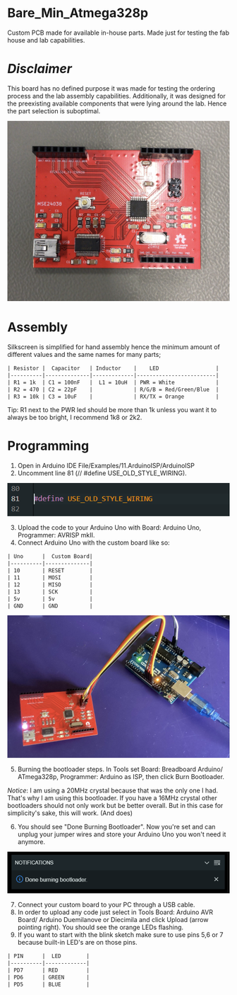 # Bare_Min_Atmega328p
Custom PCB made for available in-house parts. Made just for testing the fab house and lab capabilities.

# *Disclaimer*

This board has no defined purpose it was made for testing the ordering process and the lab assembly capabilities. 
Additionally, it was designed for the preexisting available components that were lying around the lab. Hence the part selection is suboptimal.

![](Images/AssembledBoard.jpg)

# Assembly

Silkscreen is simplified for hand assembly hence the minimum amount of different values and the same names for many parts;
 ```ignore
 | Resistor |  Capacitor   | Inductor    |    LED                  |
 |----------|--------------|-------------|-------------------------|
 | R1 = 1k  | C1 = 100nF   |  L1 = 10uH  | PWR = White             |
 | R2 = 470 | C2 = 22pF    |             | R/G/B = Red/Green/Blue  |
 | R3 = 10k | C3 = 10uF    |             | RX/TX = Orange          |

 ```


Tip: 
R1 next to the PWR led should be more than 1k unless you want it to always be too bright, I recommend 1k8 or 2k2.

# Programming
1. Open in Arduino IDE File/Examples/11.ArduinoISP/ArduinoISP
2. Uncomment line 81 (// #define USE_OLD_STYLE_WIRING).

![](Images/UncommentLine.png)

3. Upload the code to your Arduino Uno with Board: Arduino Uno, Programmer: AVRISP mkII.
4. Connect Arduino Uno with the custom board like so:
 ```ignore
 | Uno      |  Custom Board| 
 |----------|--------------|
 | 10       | RESET        |  
 | 11       | MOSI         | 
 | 12       | MISO         |  
 | 13       | SCK          |
 | 5v       | 5v           |
 | GND      | GND          |
 ```
![](Images/ICSP.jpg)

5. Burning the bootloader steps. In Tools set Board: Breadboard Arduino/ ATmega328p, Programmer: Arduino as ISP, then click Burn Bootloader.

*Notice*: I am using a 20MHz crystal because that was the only one I had. That's why I am using this bootloader. If you have a 16MHz crystal other bootloaders should not only work but be better overall.
But in this case for simplicity's sake, this will work. (And does)

6. You should see "Done Burning Bootloader". Now you're set and can unplug your jumper wires and store your Arduino Uno you won't need it anymore.

![](Images/DoneBurningBootloader.png)

7. Connect your custom board to your PC through a USB cable.
8. In order to upload any code just select in Tools Board: Arduino AVR Board/ Arduino Duemilanove or Diecimila and click Upload (arrow pointing right). You should see the orange LEDs flashing.
9. If you want to start with the blink sketch make sure to use pins 5,6 or 7 because built-in LED's are on those pins.
 ```ignore
 | PIN      |  LED        | 
 |----------|-------------|
 | PD7      | RED         |  
 | PD6      | GREEN       | 
 | PD5      | BLUE        |  
 ```












